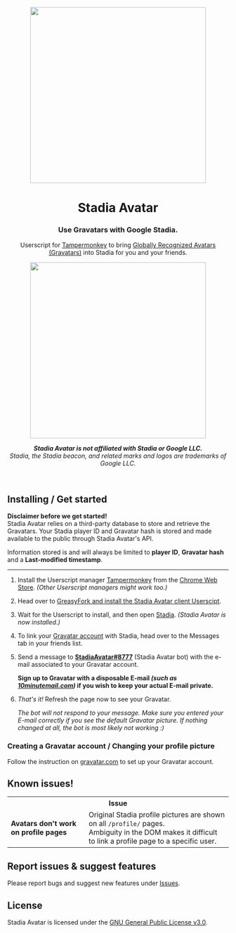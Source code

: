 <p align="center">
  <img width="400" src="https://www.presse-citron.net/app/uploads/2020/03/logo-stadia.png"/>
</p>
<h1 align="center">Stadia Avatar</h1>
<h3 align="center">Use Gravatars with Google Stadia.</h2>
<p align="center">Userscript for <a href="https://chrome.google.com/webstore/detail/tampermonkey/dhdgffkkebhmkfjojejmpbldmpobfkfo">Tampermonkey</a> to bring <a href="http://en.gravatar.com/">Globally Recognized Avatars (Gravatars)</a> into Stadia for you and your friends.</p>
<p align="center">
  <img height="400" src="https://i.imgur.com/4ubZbTr.png"/>
</p>
<p align="center"><i><strong>Stadia Avatar is not affiliated with Stadia or Google LLC.</strong><br>Stadia, the Stadia beacon, and related marks and logos are trademarks of Google LLC.</i></p>
<p>&nbsp;</p>
<h2>Installing / Get started</h2>
<p><strong>Disclaimer before we get started!</strong><br>Stadia Avatar relies on a third-party database to store and retrieve the Gravatars. Your Stadia player ID and Gravatar hash is stored and made available to the public through Stadia Avatar's API.</p>
<p>Information stored is and will always be limited to <strong>player ID</strong>, <strong>Gravatar hash</strong> and a <strong>Last-modified timestamp</strong>.</p>
<hr>
<ol>
<li><p>Install the Userscript manager <a href="https://chrome.google.com/webstore/detail/tampermonkey/dhdgffkkebhmkfjojejmpbldmpobfkfo">Tampermonkey</a> from the <a href="https://chrome.google.com/webstore/detail/tampermonkey/dhdgffkkebhmkfjojejmpbldmpobfkfo">Chrome Web Store</a>. <i>(Other Userscript managers might work too.)</i></p>
<li><p>Head over to <a href="https://greasyfork.org/en/scripts/421251-stadia-avatars">GreasyFork and install the Stadia Avatar client Userscipt</a>.</p>
<li><p>Wait for the Userscript to install, and then open <a href="http://stadia.com/">Stadia</a>. <i>(Stadia Avatar is now installed.)</i></p>
<li><p>To link your <a href="#creating-a-gravatar-account--changing-your-profile-picture">Gravatar account</a> with Stadia, head over to the Messages tab in your friends list.</p>
<li><p>Send a message to <a href="https://stadia.google.com/profile/8288375653325783432"><strong>StadiaAvatar#8777</strong></a> (Stadia Avatar bot) with the e-mail associated to your Gravatar account.</p><p><strong>Sign up to Gravatar with a disposable E-mail <i>(such as <a href="https://10minutemail.com/">10minutemail.com</a>)</i> if you wish to keep your actual E-mail private.</strong></p>
<li><p><i>That's it!</i> Refresh the page now to see your Gravatar.</p>
<p><i>The bot will not respond to your message. Make sure you entered your E-mail correctly if you see the default Gravatar picture. If nothing changed at all, the bot is most likely not working :)</i></p>
</ol>
<h3>Creating a Gravatar account / Changing your profile picture</h3>
<p>Follow the instruction on <a href="http://en.gravatar.com/">gravatar.com</a> to set up your Gravatar account.</p>
<h2>Known issues!</h2>
<table>
  <tr><th colspan=2>Issue</th></tr>
  </tr><td><strong>Avatars don't work on profile pages</strong></td><td>Original Stadia profile pictures are shown on all <code>/profile/</code> pages.<br>Ambiguity in the DOM makes it difficult to link a profile page to a specific user.</td></tr>
</table>
<h2>Report issues & suggest features</h2>
<p>Please report bugs and suggest new features under <a href="https://github.com/VictorWesterlund/stadia-avatar/issues">Issues</a>.</p>
<h2>License</h2>
<p>Stadia Avatar is licensed under the <a href="https://github.com/VictorWesterlund/stadia-avatar/blob/master/LICENSE">GNU General Public License v3.0</a>.</p>
